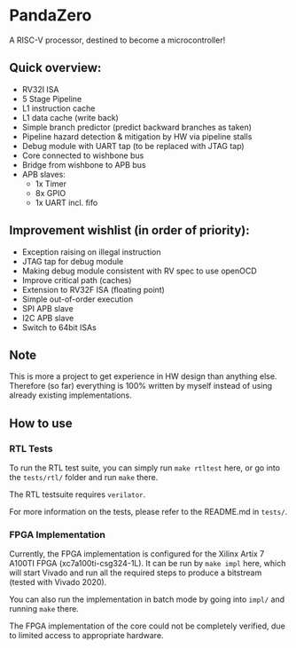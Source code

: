 # PandaZero
A RISC-V processor, destined to become a microcontroller!

## Quick overview:
* RV32I ISA
* 5 Stage Pipeline
* L1 instruction cache
* L1 data cache (write back)
* Simple branch predictor (predict backward branches as taken)
* Pipeline hazard detection & mitigation by HW via pipeline stalls
* Debug module with UART tap (to be replaced with JTAG tap)
* Core connected to wishbone bus
* Bridge from wishbone to APB bus
* APB slaves:
  * 1x Timer
  * 8x GPIO
  * 1x UART incl. fifo

## Improvement wishlist (in order of priority):
* Exception raising on illegal instruction
* JTAG tap for debug module
* Making debug module consistent with RV spec to use openOCD
* Improve critical path (caches)
* Extension to RV32F ISA (floating point)
* Simple out-of-order execution
* SPI APB slave
* I2C APB slave
* Switch to 64bit ISAs

## Note

This is more a project to get experience in HW design than anything else. Therefore (so far) everything is 100% written by myself instead of using already existing implementations.

## How to use

### RTL Tests

To run the RTL test suite, you can simply run `make rtltest` here, or go into the `tests/rtl/` folder and run `make` there.

The RTL testsuite requires `verilator`.

For more information on the tests, please refer to the README.md in `tests/`.

### FPGA Implementation

Currently, the FPGA implementation is configured for the Xilinx Artix 7 A100TI FPGA (xc7a100ti-csg324-1L). It can be run by `make impl` here, which will start Vivado and run all the required steps to produce a bitstream (tested with Vivado 2020).

You can also run the implementation in batch mode by going into `impl/` and running `make` there.

The FPGA implementation of the core could not be completely verified, due to limited access to appropriate hardware.
